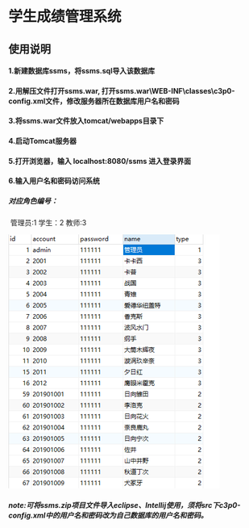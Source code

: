 # 学生成绩管理系统

## 使用说明

#### 1.新建数据库ssms，将ssms.sql导入该数据库

#### 2.用解压文件打开ssms.war, 打开ssms.war\WEB-INF\classes\c3p0-config.xml文件，修改服务器所在数据库用户名和密码

#### 3.将ssms.war文件放入tomcat/webapps目录下

#### 4.启动Tomcat服务器

#### 5.打开浏览器，输入 localhost:8080/ssms 进入登录界面

#### 6.输入用户名和密码访问系统

##### 对应角色编号：

​	管理员:1       学生：2	   教师:3	

![01](.\assert\01.png)

##### note:可将ssms.zip项目文件导入eclipse、Intellij使用，须将src下c3p0-config.xml中的用户名和密码改为自己数据库的用户名和密码。